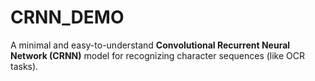 # CRNN_DEMO
A minimal and easy-to-understand **Convolutional Recurrent Neural Network (CRNN)** model  for recognizing character sequences (like OCR tasks).

